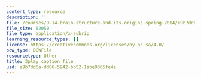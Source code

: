 ```yaml
---
content_type: resource
description: ''
file: /courses/9-14-brain-structure-and-its-origins-spring-2014/e9b7dd6add065942bb521abe9365fe4e_555132.vtt
file_size: 62050
file_type: application/x-subrip
learning_resource_types: []
license: https://creativecommons.org/licenses/by-nc-sa/4.0/
ocw_type: OCWFile
resourcetype: Other
title: 3play caption file
uid: e9b7dd6a-dd06-5942-bb52-1abe9365fe4e
---
```

